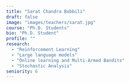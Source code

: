 ```yaml
---
title: "Sarat Chandra Bobbili"
draft: false
image: "images/teachers/sarat.jpg"
course: "Ph.D. Students"
bio: "Ph.D. Student"
profile: ""
research:
  - "Reinforcement Learning"
  - "Large language models"
  - "Online learning and Multi-Armed Bandits"
  - "Stochastic Analysis"
seniority: 6
---
```


